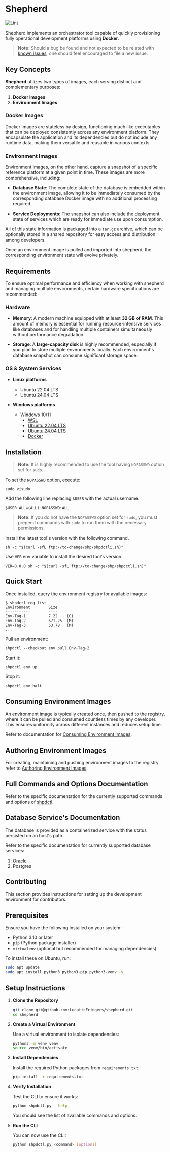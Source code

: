 # Shepherd

![Lint](https://github.com/LunaticFringers/shepherd/actions/workflows/lint.yaml/badge.svg)

Shepherd implements an orchestrator tool capable of quickly provisioning
fully operational  development platforms using **Docker**.

> **Note:** Should a bug be found and not expected to be related with
> [known issues][issues], one should feel encouraged to file a new issue.

## Key Concepts

**Shepherd** utilizes two types of images,
each serving distinct and complementary purposes:

1. **Docker Images**
2. **Environment Images**

### Docker Images

Docker images are stateless by design, functioning much like executables
that can be deployed consistently across any environment platform.
They encapsulate the application and its dependencies but do not include
any runtime data, making them versatile and reusable in various contexts.

### Environment Images

Environment images, on the other hand, capture a snapshot of a specific
reference platform at a given point in time.
These images are more comprehensive, including:

- **Database State**: The complete state of the database is embedded within
  the environment image, allowing it to be immediately consumed by the
  corresponding database Docker image with no additional processing required.

- **Service Deployments**: The snapshot can also include the deployment state
  of services which are ready for immediate use upon consumption.

All of this state information is packaged into a `tar.gz` archive, which
can be optionally stored in a shared repository for easy access and
distribution among developers.

Once an environment image is pulled and imported into shepherd,
the corresponding environment state will evolve privately.

## Requirements

To ensure optimal performance and efficiency when working with shepherd
and managing multiple environments, certain hardware specifications
are recommended:

### Hardware

- **Memory**: A modern machine equipped with at least **32 GB of RAM**.
  This amount of memory is essential for running resource-intensive
  services like databases and for handling multiple containers simultaneously
  without performance degradation.

- **Storage**: A **large-capacity disk** is highly recommended,
  especially if you plan to store multiple environments locally.
  Each environment's database snapshot can consume significant
  storage space.

### OS & System Services

- **Linux platforms**
  - Ubuntu 22.04 LTS
  - Ubuntu 24.04 LTS

- **Windows platforms**
  - Windows 10/11
    - [WSL](https://learn.microsoft.com/en-us/windows/wsl/install)
    - [Ubuntu 22.04 LTS][ubuntu-22-04-wsl]
    - [Ubuntu 24.04 LTS][ubuntu-24-04-wsl]
    - [Docker](https://docs.docker.com/desktop/install/windows-install)

## Installation

> **Note:** It is highly recommended to use the tool having
> `NOPASSWD` option set for `sudo`.

To set the `NOPASSWD` option, execute:

```shell
sudo visudo
```

Add the following line replacing `$USER` with the actual username.

```text
$USER ALL=(ALL) NOPASSWD:ALL
```

> **Note:** If you do not have the `NOPASSWD` option set for `sudo`, you must
  prepend commands with `sudo` to run them with the necessary permissions.

Install the latest tool's version with the following command.

```text
sh -c "$(curl -sfL ftp://to-change/shp/shpdctli.sh)"
```

Use `VER` env variable to install the desired tool's version.

```text
VER=0.0.0 sh -c "$(curl -sfL ftp://to-change/shp/shpdctli.sh)"
```

## Quick Start

Once installed, query the environment registry for available images:

```text
$ shpdctl reg list
Environment        Size
-----------        ----
Env-Tag-1          7.22    (G)
Env-Tag-2          671.25  (M)
Env-Tag-3          53.78   (M)
...
```

Pull an environment:

```text
shpdctl --checkout env pull Env-Tag-2
```

Start it:

```text
shpdctl env up
```

Stop it:

```text
shpdctl env halt
```

## Consuming Environment Images

An environment image is typically created once, then pushed to the registry,
where it can be pulled and consumed countless times by any developer.
This ensures uniformity across different instances and reduces setup time.

Refer to documentation for [Consuming Environment Images].

## Authoring Environment Images

For creating, maintaining and pushing environment images to the registry refer
to [Authoring Environment Images].

## Full Commands and Options Documentation

Refer to the specific documentation for the currently supported commands
and options of [shpdctl].

## Database Service's Documentation

The database is provided as a containerized service with the status persisted
on an host's path.

Refer to the specific documentation for currently supported database services:

1. [Oracle]
2. Postgres

## Contributing

This section provides instructions for setting up the development environment
for contributors.

## Prerequisites

Ensure you have the following installed on your system:

- Python 3.10 or later
- `pip` (Python package installer)
- `virtualenv` (optional but recommended for managing dependencies)

To install these on Ubuntu, run:

```bash
sudo apt update
sudo apt install python3 python3-pip python3-venv -y
```

## Setup Instructions

1. **Clone the Repository**

   ```bash
   git clone git@github.com:LunaticFringers/shepherd.git
   cd shepherd
   ```

2. **Create a Virtual Environment**

   Use a virtual environment to isolate dependencies:

   ```bash
   python3 -m venv venv
   source venv/bin/activate
   ```

3. **Install Dependencies**

   Install the required Python packages from `requirements.txt`:

   ```bash
   pip install -r requirements.txt
   ```

4. **Verify Installation**

   Test the CLI to ensure it works:

   ```bash
   python shpdctl.py --help
   ```

   You should see the list of available commands and options.

5. **Run the CLI**

   You can now use the CLI:

   ```bash
   python shpdctl.py <command> [options]
   ```

[issues]: https://github.com/LunaticFringers/shepherd/issues
[ubuntu-22-04-wsl]: https://apps.microsoft.com/detail/9pn20msr04dw?hl=en-us&gl=US
[ubuntu-24-04-wsl]: https://apps.microsoft.com/detail/9nz3klhxdjp5?hl=en-us&gl=US
[Consuming Environment Images]: docs/env-consume.md
[Authoring Environment Images]: docs/env-auth.md
[shpdctl]: docs/shpdctl.md
[Oracle]: docs/ORACLE.md
